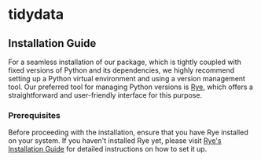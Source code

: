 # tidydata

## Installation Guide

For a seamless installation of our package, which is tightly coupled with fixed versions of Python and its dependencies, we highly recommend setting up a Python virtual environment and using a version management tool. Our preferred tool for managing Python versions is [Rye](https://rye-up.com/), which offers a straightforward and user-friendly interface for this purpose.

### Prerequisites

Before proceeding with the installation, ensure that you have Rye installed on your system. If you haven't installed Rye yet, please visit [Rye's Installation Guide](https://rye-up.com/guide/publish/#publish) for detailed instructions on how to set it up.






